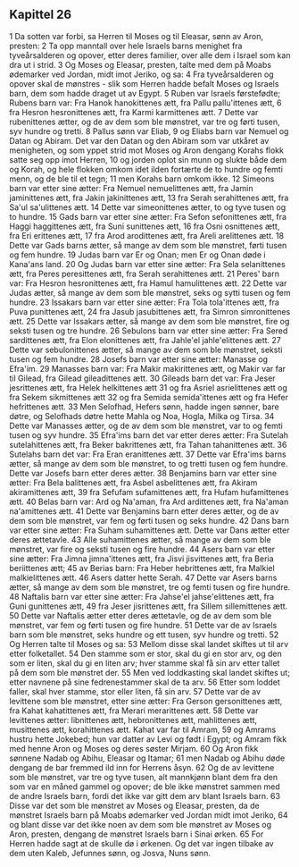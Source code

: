 ## Kapittel 26

1 Da sotten var forbi, sa Herren til Moses og til Eleasar, sønn av Aron, presten:
2 Ta opp manntall over hele Israels barns menighet fra tyveårsalderen og opover, etter deres familier, over alle dem i Israel som kan dra ut i strid.
3 Og Moses og Eleasar, presten, talte med dem på Moabs ødemarker ved Jordan, midt imot Jeriko, og sa:
4 Fra tyveårsalderen og opover skal de mønstres - slik som Herren hadde befalt Moses og Israels barn, dem som hadde draget ut av Egypt.
5 Ruben var Israels førstefødte; Rubens barn var: Fra Hanok hanokittenes ætt, fra Pallu pallu'ittenes ætt,
6 fra Hesron hesronittenes ætt, fra Karmi karmittenes ætt.
7 Dette var rubenittenes ætter, og de av dem som ble mønstret, var tre og førti tusen, syv hundre og tretti.
8 Pallus sønn var Eliab,
9 og Eliabs barn var Nemuel og Datan og Abiram. Det var den Datan og den Abiram som var utkåret av menigheten, og som yppet strid mot Moses og Aron dengang Korahs flokk satte seg opp imot Herren,
10 og jorden oplot sin munn og slukte både dem og Korah, og hele flokken omkom idet ilden fortærte de to hundre og femti menn, og de ble til et tegn;
11 men Korahs barn omkom ikke.
12 Simeons barn var etter sine ætter: Fra Nemuel nemuelittenes ætt, fra Jamin jaminittenes ætt, fra Jakin jakinittenes ætt,
13 fra Serah serahittenes ætt, fra Sa'ul sa'ulittenes ætt.
14 Dette var simeonittenes ætter, to og tyve tusen og to hundre.
15 Gads barn var etter sine ætter: Fra Sefon sefonittenes ætt, fra Haggi haggittenes ætt, fra Suni sunittenes ætt,
16 fra Osni osnittenes ætt, fra Eri erittenes ætt,
17 fra Arod arodittenes ætt, fra Areli arelittenes ætt.
18 Dette var Gads barns ætter, så mange av dem som ble mønstret, førti tusen og fem hundre.
19 Judas barn var Er og Onan; men Er og Onan døde i Kana'ans land.
20 Og Judas barn var etter sine ætter: Fra Sela selanittenes ætt, fra Peres peresittenes ætt, fra Serah serahittenes ætt.
21 Peres' barn var: Fra Hesron hesronittenes ætt, fra Hamul hamulittenes ætt.
22 Dette var Judas ætter, så mange av dem som ble mønstret, seks og sytti tusen og fem hundre.
23 Issakars barn var etter sine ætter: Fra Tola tola'ittenes ætt, fra Puva punittenes ætt,
24 fra Jasub jasubittenes ætt, fra Simron simronittenes ætt.
25 Dette var Issakars ætter, så mange av dem som ble mønstret, fire og seksti tusen og tre hundre.
26 Sebulons barn var etter sine ætter: Fra Sered sardittenes ætt, fra Elon elonittenes ætt, fra Jahle'el jahle'elittenes ætt.
27 Dette var sebulonittenes ætter, så mange av dem som ble mønstret, seksti tusen og fem hundre.
28 Josefs barn var etter sine ætter: Manasse og Efra'im.
29 Manasses barn var: Fra Makir makirittenes ætt, og Makir var far til Gilead, fra Gilead gileadittenes ætt.
30 Gileads barn det var: Fra Jeser jesrittenes ætt, fra Helek helkittenes ætt
31 og fra Asriel asrielittenes ætt og fra Sekem sikmittenes ætt
32 og fra Semida semida'ittenes ætt og fra Hefer hefrittenes ætt.
33 Men Selofhad, Hefers sønn, hadde ingen sønner, bare døtre, og Selofhads døtre hette Mahla og Noa, Hogla, Milka og Tirsa.
34 Dette var Manasses ætter, og de av dem som ble mønstret, var to og femti tusen og syv hundre.
35 Efra'ims barn det var etter deres ætter: Fra Sutelah sutelahittenes ætt, fra Beker bakrittenes ætt, fra Tahan tahanittenes ætt.
36 Sutelahs barn det var: Fra Eran eranittenes ætt.
37 Dette var Efra'ims barns ætter, så mange av dem som ble mønstret, to og tretti tusen og fem hundre. Dette var Josefs barn etter deres ætter.
38 Benjamins barn var etter sine ætter: Fra Bela balittenes ætt, fra Asbel asbelittenes ætt, fra Akiram akiramittenes ætt,
39 fra Sefufam sufamittenes ætt, fra Hufam hufamittenes ætt.
40 Belas barn var: Ard og Na'aman, fra Ard ardittenes ætt, fra Na'aman na'amittenes ætt.
41 Dette var Benjamins barn etter deres ætter, og de av dem som ble mønstret, var fem og førti tusen og seks hundre.
42 Dans barn var etter sine ætter: Fra Suham suhamittenes ætt. Dette var Dans ætter etter deres ættetavle.
43 Alle suhamittenes ætter, så mange av dem som ble mønstret, var fire og seksti tusen og fire hundre.
44 Asers barn var etter sine ætter: Fra Jimna jimna'ittenes ætt, fra Jisvi jisvittenes ætt, fra Beria beriittenes ætt;
45 av Berias barn: Fra Heber hebrittenes ætt, fra Malkiel malkielittenes ætt.
46 Asers datter hette Serah.
47 Dette var Asers barns ætter, så mange av dem som ble mønstret, tre og femti tusen og fire hundre.
48 Naftalis barn var etter sine ætter: Fra Jahse'el jahse'elittenes ætt, fra Guni gunittenes ætt,
49 fra Jeser jisrittenes ætt, fra Sillem sillemittenes ætt.
50 Dette var Naftalis ætter etter deres ættetavle, og de av dem som ble mønstret, var fem og førti tusen og fire hundre.
51 Dette var de av Israels barn som ble mønstret, seks hundre og ett tusen, syv hundre og tretti.
52 Og Herren talte til Moses og sa:
53 Mellom disse skal landet skiftes ut til arv etter folketallet.
54 Den stamme som er stor, skal du gi en stor arv, og den som er liten, skal du gi en liten arv; hver stamme skal få sin arv etter tallet på dem som ble mønstret der.
55 Men ved loddkasting skal landet skiftes ut; etter navnene på sine fedrenestammer skal de ta arv.
56 Etter som loddet faller, skal hver stamme, stor eller liten, få sin arv.
57 Dette var de av levittene som ble mønstret, etter sine ætter: Fra Gerson gersonittenes ætt, fra Kahat kahatittenes ætt, fra Merari merarittenes ætt.
58 Dette var levittenes ætter: libnittenes ætt, hebronittenes ætt, mahlittenes ætt, musittenes ætt, korahittenes ætt. Kahat var far til Amram,
59 og Amrams hustru hette Jokebed; hun var datter av Levi og født i Egypt; og Amram fikk med henne Aron og Moses og deres søster Mirjam.
60 Og Aron fikk sønnene Nadab og Abihu, Eleasar og Itamar;
61 men Nadab og Abihu døde dengang de bar fremmed ild inn for Herrens åsyn.
62 Og de av levittene som ble mønstret, var tre og tyve tusen, alt mannkjønn blant dem fra den som var en måned gammel og opover; de ble ikke mønstret sammen med de andre Israels barn, fordi det ikke var gitt dem arv blant Israels barn.
63 Disse var det som ble mønstret av Moses og Eleasar, presten, da de mønstret Israels barn på Moabs ødemarker ved Jordan midt imot Jeriko,
64 og blant disse var det ikke noen av dem som ble mønstret av Moses og Aron, presten, dengang de mønstret Israels barn i Sinai ørken.
65 For Herren hadde sagt at de skulle dø i ørkenen. Og det var ingen tilbake av dem uten Kaleb, Jefunnes sønn, og Josva, Nuns sønn.

